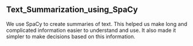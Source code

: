 
## Text_Summarization_using_SpaCy

We use SpaCy to create summaries of text. This helped us make long and complicated information easier to understand and use. It also made it simpler to make decisions based on this information.
